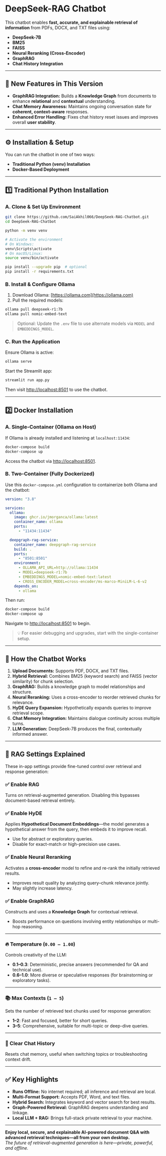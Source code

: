 # **DeepSeek-RAG Chatbot**

This chatbot enables **fast, accurate, and explainable retrieval of information** from PDFs, DOCX, and TXT files using:

- **DeepSeek-7B**
- **BM25**
- **FAISS**
- **Neural Reranking (Cross-Encoder)**
- **GraphRAG**
- **Chat History Integration**

---

## 🔹 **New Features in This Version**

- **GraphRAG Integration:** Builds a **Knowledge Graph** from documents to enhance **relational** and **contextual** understanding.
- **Chat Memory Awareness:** Maintains ongoing conversation state for **coherent, context-aware** responses.
- **Enhanced Error Handling:** Fixes chat history reset issues and improves overall **user stability**.

---

## ⚙️ **Installation & Setup**

You can run the chatbot in one of two ways:

- **Traditional Python (venv) Installation**
- **Docker-Based Deployment**

---

## 1️⃣ **Traditional Python Installation**

### A. Clone & Set Up Environment

```bash
git clone https://github.com/SaiAkhil066/DeepSeek-RAG-Chatbot.git
cd DeepSeek-RAG-Chatbot

python -m venv venv

# Activate the environment
# On Windows:
venv\Scripts\activate
# On macOS/Linux:
source venv/bin/activate

pip install --upgrade pip  # optional
pip install -r requirements.txt
```

### B. Install & Configure Ollama

1. Download Ollama: [https://ollama.com](https://ollama.com)  
2. Pull the required models:

```bash
ollama pull deepseek-r1:7b
ollama pull nomic-embed-text
```

> Optional: Update the `.env` file to use alternate models via `MODEL` and `EMBEDDINGS_MODEL`.

### C. Run the Application

Ensure Ollama is active:

```bash
ollama serve
```

Start the Streamlit app:

```bash
streamlit run app.py
```

Then visit [http://localhost:8501](http://localhost:8501) to use the chatbot.

---

## 2️⃣ **Docker Installation**

### A. Single-Container (Ollama on Host)

If Ollama is already installed and listening at `localhost:11434`:

```bash
docker-compose build
docker-compose up
```

Access the chatbot via [http://localhost:8501](http://localhost:8501).

### B. Two-Container (Fully Dockerized)

Use this `docker-compose.yml` configuration to containerize both Ollama and the chatbot:

```yaml
version: "3.8"

services:
  ollama:
    image: ghcr.io/jmorganca/ollama:latest
    container_name: ollama
    ports:
      - "11434:11434"

  deepgraph-rag-service:
    container_name: deepgraph-rag-service
    build: .
    ports:
      - "8501:8501"
    environment:
      - OLLAMA_API_URL=http://ollama:11434
      - MODEL=deepseek-r1:7b
      - EMBEDDINGS_MODEL=nomic-embed-text:latest
      - CROSS_ENCODER_MODEL=cross-encoder/ms-marco-MiniLM-L-6-v2
    depends_on:
      - ollama
```

Then run:

```bash
docker-compose build
docker-compose up
```

Navigate to [http://localhost:8501](http://localhost:8501) to begin.

> 💡 For easier debugging and upgrades, start with the single-container setup.

---

## 🧠 **How the Chatbot Works**

1. **Upload Documents:** Supports PDF, DOCX, and TXT files.
2. **Hybrid Retrieval:** Combines BM25 (keyword search) and FAISS (vector similarity) for chunk selection.
3. **GraphRAG:** Builds a knowledge graph to model relationships and structure.
4. **Neural Reranking:** Uses a cross-encoder to reorder retrieved chunks for relevance.
5. **HyDE Query Expansion:** Hypothetically expands queries to improve retrieval scope.
6. **Chat Memory Integration:** Maintains dialogue continuity across multiple turns.
7. **LLM Generation:** DeepSeek-7B produces the final, contextually informed answer.

---

## 🧩 **RAG Settings Explained**

These in-app settings provide fine-tuned control over retrieval and response generation:

### ✅ Enable RAG  
Turns on retrieval-augmented generation. Disabling this bypasses document-based retrieval entirely.

### ✅ Enable HyDE  
Applies **Hypothetical Document Embeddings**—the model generates a hypothetical answer from the query, then embeds it to improve recall.

- Use for abstract or exploratory queries.
- Disable for exact-match or high-precision use cases.

### ✅ Enable Neural Reranking  
Activates a **cross-encoder** model to refine and re-rank the initially retrieved results.

- Improves result quality by analyzing query–chunk relevance jointly.
- May slightly increase latency.

### ✅ Enable GraphRAG  
Constructs and uses a **Knowledge Graph** for contextual retrieval.

- Boosts performance on questions involving entity relationships or multi-hop reasoning.

---

### 🔥 Temperature (`0.00 – 1.00`)

Controls creativity of the LLM:

- **0.1–0.3**: Deterministic, precise answers (recommended for QA and technical use).
- **0.6–1.0**: More diverse or speculative responses (for brainstorming or exploratory tasks).

---

### 📚 Max Contexts (`1 – 5`)

Sets the number of retrieved text chunks used for response generation:

- **1–2**: Fast and focused, better for short queries.
- **3–5**: Comprehensive, suitable for multi-topic or deep-dive queries.

---

### 🧹 Clear Chat History

Resets chat memory, useful when switching topics or troubleshooting context drift.

---

## ✅ **Key Highlights**

- **Runs Offline:** No internet required; all inference and retrieval are local.
- **Multi-Format Support:** Accepts PDF, Word, and text files.
- **Hybrid Search:** Integrates keyword and vector search for best results.
- **Graph-Powered Retrieval:** GraphRAG deepens understanding and linkage.
- **Local LLM + RAG:** Brings full-stack private retrieval to your machine.

---

**Enjoy local, secure, and explainable AI-powered document Q&A with advanced retrieval techniques—all from your own desktop.**  
_The future of retrieval-augmented generation is here—private, powerful, and offline._